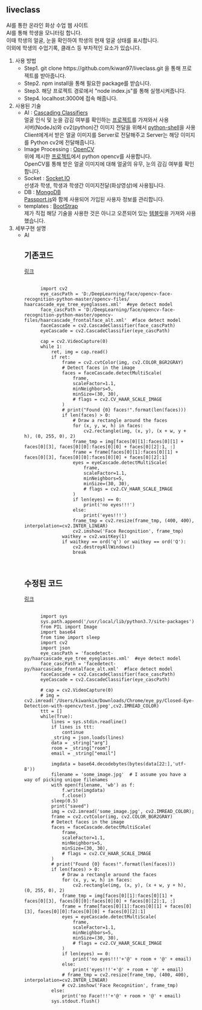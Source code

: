 ## liveclass
AI를 통한 온라인 화상 수업 웹 사이트<br>
AI를 통해 학생을 모니터링 합니다.<br>
이때 학생의 얼굴, 눈을 확인하여 학생의 현재 얼굴 상태를 표시합니다.<br>
이외에 학생의 수업기록, 클래스 등 부차적인 요소가 있습니다.<br>

1. 사용 방법
    - Step1. git clone h<span>t</span>tps://github.com/kiwan97/liveclass.git 을 통해 프로젝트를 받아줍니다.
    - Step2. npm install을 통해 필요한 package를 받습니다.
    - Step3. 해당 프로젝트 경로에서 "node index.js"를 통해 실행시켜줍니다.
    - Step4. localhost:3000에 접속 해줍니다.
2. 사용된 기술
    - AI : [Cascading Classifiers](https://en.wikipedia.org/wiki/Cascading_classifiers)<br>
        얼굴 인식 및 눈을 감김 여부를 확인하는 [프로젝트](https://github.com/GangYuanFan/Closed-Eye-Detection-with-opencv)를 가져와서 사용<br>
        서버(NodeJs)와 cv2(python)간 이미지 전달을 위해서 [python-shell](https://github.com/extrabacon/python-shell)을 사용<br>
        Client에게서 받은 얼굴 이미지를 Server로 전달해주고 Server는 해당 이미지를 Python cv2에 전달해줍니다.<br>
    - Image Processing : [OpenCV](https://ko.wikipedia.org/wiki/OpenCV)<br>
        위에 제시한 [프로젝트](https://github.com/GangYuanFan/Closed-Eye-Detection-with-opencv)에서 python opencv를 사용합니다.<br>
        OpenCV를 통해 받은 얼굴 이미지에 대해 얼굴의 유무, 눈의 감김 여부를 확인합니다.<br>
    - Socket : [Socket.IO](https://socket.io/)<br>
        선생과 학생, 학생과 학생간 이미지전달(화상영상)에 사용됩니다.<br>
    - DB : [MongoDB](https://www.mongodb.com/)<br>
        [Passport.js](http://www.passportjs.org/)와 함께 사용되어 가입된 사용자 정보를 관리합니다.<br>
    - templates : [BootStrap](https://getbootstrap.com/)<br>
        제가 직접 해당 기술을 사용한 것은 아니고 오픈되어 있는 [템블릿](https://colorlib.com/wp/template/courses/)을 가져와 사용했습니다.<br>
3. 세부구현 설명
    - AI<br>
        ## 기존코드
        [링크](https://github.com/GangYuanFan/Closed-Eye-Detection-with-opencv/blob/master/cv_close_eye_detect.py)
        <pre>
        <code>
            import cv2
            eye_cascPath = 'D:/DeepLearning/face/opencv-face-recognition-python-master/opencv-files/                    haarcascade_eye_tree_eyeglasses.xml'  #eye detect model
            face_cascPath = 'D:/DeepLearning/face/opencv-face-recognition-python-master/opencv-files/haarcascade_frontalface_alt.xml'  #face detect model
            faceCascade = cv2.CascadeClassifier(face_cascPath)
            eyeCascade = cv2.CascadeClassifier(eye_cascPath)

            cap = cv2.VideoCapture(0)
            while 1:
                ret, img = cap.read()
                if ret:
                    frame = cv2.cvtColor(img, cv2.COLOR_BGR2GRAY)
                    # Detect faces in the image
                    faces = faceCascade.detectMultiScale(
                        frame,
                        scaleFactor=1.1,
                        minNeighbors=5,
                        minSize=(30, 30),
                        # flags = cv2.CV_HAAR_SCALE_IMAGE
                    )
                    # print("Found {0} faces!".format(len(faces)))
                    if len(faces) > 0:
                        # Draw a rectangle around the faces
                        for (x, y, w, h) in faces:
                            cv2.rectangle(img, (x, y), (x + w, y + h), (0, 255, 0), 2)
                        frame_tmp = img[faces[0][1]:faces[0][1] + faces[0][3], faces[0][0]:faces[0][0] + faces[0][2]:1, :]
                        frame = frame[faces[0][1]:faces[0][1] + faces[0][3], faces[0][0]:faces[0][0] + faces[0][2]:1]
                        eyes = eyeCascade.detectMultiScale(
                            frame,
                            scaleFactor=1.1,
                            minNeighbors=5,
                            minSize=(30, 30),
                            # flags = cv2.CV_HAAR_SCALE_IMAGE
                        )
                        if len(eyes) == 0:
                            print('no eyes!!!')
                        else:
                            print('eyes!!!')
                        frame_tmp = cv2.resize(frame_tmp, (400, 400), interpolation=cv2.INTER_LINEAR)
                        cv2.imshow('Face Recognition', frame_tmp)
                    waitkey = cv2.waitKey(1)
                    if waitkey == ord('q') or waitkey == ord('Q'):
                        cv2.destroyAllWindows()
                        break
        </code>
        </pre>
        ## 수정된 코드
        [링크](https://github.com/kiwan97/liveclass/blob/master/facedetect-py/cv_close_eye_detect2.py)
        <pre>
        <code>
            import sys
            sys.path.append('/usr/local/lib/python3.7/site-packages')
            from PIL import Image
            import base64
            from time import sleep
            import cv2
            import json
            eye_cascPath = 'facedetect-py/haarcascade_eye_tree_eyeglasses.xml'  #eye detect model
            face_cascPath = 'facedetect-py/haarcascade_frontalface_alt.xml'  #face detect model
            faceCascade = cv2.CascadeClassifier(face_cascPath)
            eyeCascade = cv2.CascadeClassifier(eye_cascPath)

            # cap = cv2.VideoCapture(0)
            # img = cv2.imread('/Users/kiwankim/Downloads/Chrome/eye_py/Closed-Eye-Detection-with-opencv/test.jpeg',cv2.IMREAD_COLOR)
            ttt = []
            while(True):
                lines = sys.stdin.readline()
                if lines is ttt:
                    continue
                _string = json.loads(lines)
                data = _string["arg"]
                room = _string["room"]
                email = _string["email"]

                imgdata = base64.decodebytes(bytes(data[22:],'utf-8'))
                filename = 'some_image.jpg'  # I assume you have a way of picking unique filenames
                with open(filename, 'wb') as f:
                    f.write(imgdata)
                    f.close()
                sleep(0.5)
                print("saved")
                img = cv2.imread('some_image.jpg', cv2.IMREAD_COLOR);
                frame = cv2.cvtColor(img, cv2.COLOR_BGR2GRAY)
                # Detect faces in the image
                faces = faceCascade.detectMultiScale(
                    frame,
                    scaleFactor=1.1,
                    minNeighbors=5,
                    minSize=(30, 30),
                    # flags = cv2.CV_HAAR_SCALE_IMAGE
                )
                # print("Found {0} faces!".format(len(faces)))
                if len(faces) > 0:
                    # Draw a rectangle around the faces
                    for (x, y, w, h) in faces:
                        cv2.rectangle(img, (x, y), (x + w, y + h), (0, 255, 0), 2)
                    frame_tmp = img[faces[0][1]:faces[0][1] + faces[0][3], faces[0][0]:faces[0][0] + faces[0][2]:1, :]
                    frame = frame[faces[0][1]:faces[0][1] + faces[0][3], faces[0][0]:faces[0][0] + faces[0][2]:1]
                    eyes = eyeCascade.detectMultiScale(
                        frame,
                        scaleFactor=1.1,
                        minNeighbors=5,
                        minSize=(30, 30),
                        # flags = cv2.CV_HAAR_SCALE_IMAGE
                    )
                    if len(eyes) == 0:
                        print('no eyes!!!'+'@' + room + '@' + email)
                    else:
                        print('eyes!!!'+'@' + room + '@' + email)    
                    # frame_tmp = cv2.resize(frame_tmp, (400, 400), interpolation=cv2.INTER_LINEAR)
                    # cv2.imshow('Face Recognition', frame_tmp)
                else:
                    print('no Face!!!'+'@' + room + '@' + email)
                sys.stdout.flush()

        </code>
        </pre>